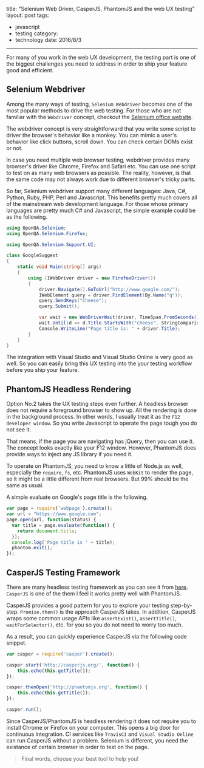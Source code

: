 title: "Selenium Web Driver, CasperJS, PhantomJS and the web UX testing"
layout: post
tags:
  - javascript
  - testing
category:
  - technology
date: 2016/8/3
---

For many of you work in the web UX development, the testing part is one of the biggest challenges you need to address in order to ship your feature good and efficient.

## Selenium Webdriver

Among the many ways of testing, `Selenium Webdriver` becomes one of the most popular methods to drive the web testing. For those who are not familiar with the `Webdriver` concept, checkout the [Selenium office website][1].

The webdriver concept is very straightforward that you write some script to driver the browser's behavior like a monkey. You can mimic a user's behavior like click buttons, scroll down. You can check certain DOMs exist or not. 

<!-- more -->

In case you need multiple web browser testing, webdriver provides many browser's driver like Chrome, Firefox and Safari etc. You can use one script to test on as many web browsers as possible. The reality, however, is that the same code may not always work due to different browser's tricky parts.

So far, Selenium webdriver support many different languages: Java, C#, Python, Ruby, PHP, Perl and Javascript. This benefits pretty much covers all of the mainstream web development language. For those whose primary languages are pretty much C# and Javascript, the simple example could be as the following.

```csharp
using OpenQA.Selenium;
using OpenQA.Selenium.Firefox;

using OpenQA.Selenium.Support.UI;

class GoogleSuggest
{
    static void Main(string[] args)
    {
        using (IWebDriver driver = new FirefoxDriver())
        {
            driver.Navigate().GoToUrl("http://www.google.com/");
            IWebElement query = driver.FindElement(By.Name("q"));
            query.SendKeys("Cheese");
            query.Submit();

            var wait = new WebDriverWait(driver, TimeSpan.FromSeconds(10));
            wait.Until(d => d.Title.StartsWith("cheese", StringComparison.OrdinalIgnoreCase));
            Console.WriteLine("Page title is: " + driver.Title);
        }
    }
}
```

The integration with Visual Studio and Visual Studio Online is very good as well. So you can easily bring this UX testing into the your testing workflow before you ship your feature.

## PhantomJS Headless Rendering

Option No.2 takes the UX testing steps even further. A headless browser does not require a foreground browser to show up. All the rendering is done in the background process. In other words, I usually treat it as the `F12 developer window`. So you write Javascript to operate the page tough you do not see it.

That means, if the page you are navigating has jQuery, then you can use it. The concept looks exactly like your F12 window. However, PhantomJS does provide ways to inject any JS library if you need it.

To operate on PhantomJS, you need to know a little of Node.js as well, especially the `require`, `fs`, etc. PhantomJS uses `WebKit` to render the page, so it might be a little different from real browsers. But 99% should be the same as usual.

A simple evaluate on Google's page title is the following.

```javascript
var page = require('webpage').create();
var url = "https://www.google.com";
page.open(url, function(status) {
  var title = page.evaluate(function() {
    return document.title;
  });
  console.log('Page title is ' + title);
  phantom.exit();
});
```

## CasperJS Testing Framework

There are many headless testing framework as you can see it from [here][2]. `CasperJS` is one of the them I feel it works pretty well with PhantomJS.

CasperJS provides a good pattern for you to explore your testing step-by-step. `Promise.then()` is the approach CasperJS takes. In addition, CasperJS wraps some common usage APIs like `assertExist()`, `assertTitle()`, `waitForSelector()`, etc. for you so you do not need to worry too much. 

As a result, you can quickly experience CasperJS via the following code snippet. 

```javascript
var casper = require('casper').create();

casper.start('http://casperjs.org/', function() {
    this.echo(this.getTitle());
});

casper.thenOpen('http://phantomjs.org', function() {
    this.echo(this.getTitle());
});

casper.run();
```

Since CasperJS/PhantomJS is headless rendering it does not require you to install Chrome or Firefox on your computer. This opens a big door for continuous integration. CI services like `TravisCI` and `Visual Studio Online` can run CasperJS without a problem. Selenium is different, you need the existance of certain browser in order to test on the page. 

> Final words, choose your best tool to help you!

[1]: http://www.seleniumhq.org/projects/webdriver/
[2]: http://phantomjs.org/headless-testing.html